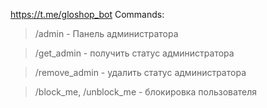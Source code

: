 https://t.me/gloshop_bot
Commands:
>/admin - Панель администратора

>/get_admin - получить статус администратора

>/remove_admin - удалить статус администратора

>/block_me, /unblock_me - блокировка пользователя
